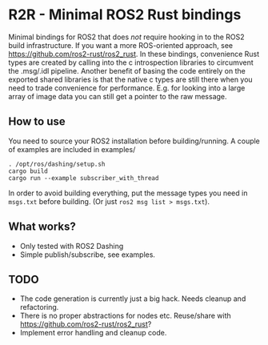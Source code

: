 R2R - Minimal ROS2 Rust bindings
=============

Minimal bindings for ROS2 that does *not* require hooking in to the ROS2 build infrastructure. If you want a more ROS-oriented approach, see <https://github.com/ros2-rust/ros2_rust>. In these bindings, convenience Rust types are created by calling into the c introspection libraries to circumvent the .msg/.idl pipeline. Another benefit of basing the code entirely on the exported shared libraries is that the native c types are still there when you need to trade convenience for performance. E.g. for looking into a large array of image data you can still get a pointer to the raw message.

How to use
------------
You need to source your ROS2 installation before building/running. A couple of examples are included in examples/
```
. /opt/ros/dashing/setup.sh
cargo build
cargo run --example subscriber_with_thread
```
In order to avoid building everything, put the message types you need in `msgs.txt` before building. (Or just `ros2 msg list > msgs.txt`).

What works?
--------
- Only tested with ROS2 Dashing
- Simple publish/subscribe, see examples.

TODO
------------
- The code generation is currently just a big hack. Needs cleanup and refactoring.
- There is no proper abstractions for nodes etc. Reuse/share with <https://github.com/ros2-rust/ros2_rust>?
- Implement error handling and cleanup code.

